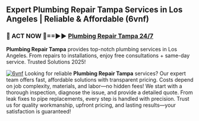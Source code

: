 ## Expert Plumbing Repair Tampa Services in Los Angeles | Reliable & Affordable (6vnf)  

<h3>🚿 ACT NOW 🌟==►► <a href="https://tinyurl.com/2ne6vx2x" rel="nofollow">Plumbing Repair Tampa 24/7</a></h3>

**Plumbing Repair Tampa** provides top-notch plumbing services in Los Angeles. From repairs to installations, enjoy free consultations + same-day service. Trusted Solutions 2025!

[![6vnf](https://i.imgur.com/4PFF4AK.jpeg)](https://tinyurl.com/2ne6vx2x)
Looking for reliable **Plumbing Repair Tampa** services? Our expert team offers fast, affordable solutions with transparent pricing. Costs depend on job complexity, materials, and labor—no hidden fees! We start with a thorough inspection, diagnose the issue, and provide a detailed quote. From leak fixes to pipe replacements, every step is handled with precision. Trust us for quality workmanship, upfront pricing, and lasting results—your satisfaction is guaranteed!